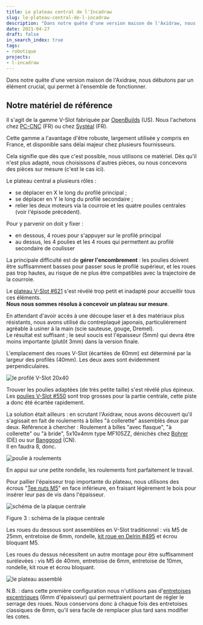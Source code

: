 ```yaml
---
title: Le plateau central de l'Incadraw
slug: le-plateau-central-de-l-incadraw
description: "Dans notre quête d'une version maison de l'Axidraw, nous débutons par un élément crucial, qui permet à l'ensemble de fonctionner."
date: 2021-04-27
draft: false
in_search_index: true
tags:
- robotique
projects:
- l-incadraw
---
```


Dans notre quête d'une version maison de l'Axidraw, nous débutons par un élément crucial, qui permet à l'ensemble de fonctionner.<!--more-->

## Notre matériel de référence

Il s'agit de la gamme V-Slot fabriquée par [OpenBuilds](https://openbuildspartstore.com/) (US). Nous l'achetons chez [PC-CNC](https://pccnc-shop.fr/) (FR) ou chez [Systéal](https://www.systeal.com/) (FR).

Cette gamme a l'avantage d'être robuste, largement utilisée y compris en France, et disponible sans délai majeur chez plusieurs fournisseurs.

Cela signifie que dès que c'est possible, nous utilisons ce matériel. Dès qu'il n'est plus adapté, nous choisissons d'autres pièces, ou nous concevons des pièces sur mesure (c'est le cas ici).

Le plateau central a plusieurs rôles :

-   se déplacer en X le long du profilé principal ;
-   se déplacer en Y le long du profilé secondaire ;
-   relier les deux moteurs via la courroie et les quatre poulies centrales (voir l'épisode précédent).

Pour y parvenir on doit y fixer :

-   en dessous, 4 roues pour s'appuyer sur le profilé principal
-   au dessus, les 4 poulies et les 4 roues qui permettent au profilé secondaire de coulisser

La principale difficulté est de **gérer l'encombrement** : les poulies doivent être suffisamment basses pour passer sous le profilé supérieur, et les roues pas trop hautes, au risque de ne plus être compatibles avec la trajectoire de la courroie.

Le [plateau V-Slot #621](https://openbuildspartstore.com/v-slot-gantry-plate-universal/) s'est révélé trop petit et inadapté pour accueillir tous ces éléments.  
**Nous nous sommes résolus à concevoir un plateau sur mesure**.

En attendant d'avoir accès à une découpe laser et à des matériaux plus résistants, nous avons utilisé du contreplaqué japonais, particulièrement agréable à usiner à la main (scie sauteuse, gouge, Dremel).  
Le résultat est suffisant ; le seul soucis est l'épaisseur (5mm) qui devra être moins importante (plutôt 3mm) dans la version finale.

L'emplacement des roues V-Slot (écartées de 60mm) est déterminé par la largeur des profilés (40mm). Les deux axes sont évidemment perpendiculaires.

![le profilé V-Slot 20x40](profile-vslot.jpg "Profilé V-Slot")

Trouver les poulies adaptées (de très petite taille) s'est révélé plus épineux. Les [poulies V-Slot #550](https://openbuildspartstore.com/smooth-idler-pulley-kit/) sont trop grosses pour la partie centrale, cette piste a donc été écartée rapidement.

La solution était ailleurs : en scrutant l'Axidraw, nous avons découvert qu'il s'agissait en fait de roulements à billes "à collerette" assemblés deux par deux. Référence à chercher : Roulement à billes "avec flasque", "à collerette" ou "à bride", 5x10x4mm type MF105ZZ, dénichés chez [Bohrer](https://www.bohrer-onlineshop.de/) (DE) ou sur [Banggood](https://www.banggood.com/) (CN).  
Il en faudra 8, donc.

![poulie à roulements](poulie.jpg "Poulie à roulements")

En appui sur une petite rondelle, les roulements font parfaitement le travail.

Pour pallier l'épaisseur trop importante du plateau, nous utilisons des écrous "[Tee nuts M5](https://openbuildspartstore.com/tee-nuts-m5-10-pack/)" en face inférieure, en fraisant légèrement le bois pour insérer leur pas de vis dans l'épaisseur.

![schéma de la plaque centrale](incadraw_mainplate.png "Schéma plaque centrale")

Figure 3 : schéma de la plaque centrale

Les roues du dessous sont assemblées en V-Slot traditionnel : vis M5 de 25mm, entretoise de 6mm, rondelle, [kit roue en Delrin #495](https://openbuildspartstore.com/delrin-mini-v-wheel-kit/) et écrou bloquant M5.

Les roues du dessus nécessitent un autre montage pour être suffisamment surélevées : vis M5 de 40mm, entretoise de 6mm, entretoise de 10mm, rondelle, kit roue et écrou bloquant.

![le plateau assemblé](plateau.jpg "Plateau assemblé")

N.B. : dans cette première configuration nous n'utilisons pas d'[entretoises excentriques](https://openbuildspartstore.com/eccentric-spacer/) (6mm d'épaisseur) qui permettraient pourtant de régler le serrage des roues. Nous conservons donc à chaque fois des entretoises classiques de 6mm, qu'il sera facile de remplacer plus tard sans modifier les cotes.
